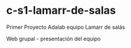 # c-s1-lamarr-de-salas
Primer Proyecto Adalab equipo Lamarr de salás


Web grupal - presentación del equipo
